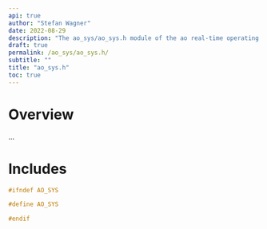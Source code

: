 ```yaml
---
api: true
author: "Stefan Wagner"
date: 2022-08-29
description: "The ao_sys/ao_sys.h module of the ao real-time operating system."
draft: true
permalink: /ao_sys/ao_sys.h/ 
subtitle: ""
title: "ao_sys.h"
toc: true
---
```


# Overview

...

# Includes

```c
#ifndef AO_SYS

#define AO_SYS

#endif

```
